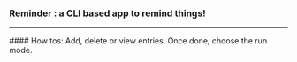 ### Reminder : a CLI based app to remind things!

<hr>
#### How tos:
Add, delete or view entries. Once done, choose the run mode.

